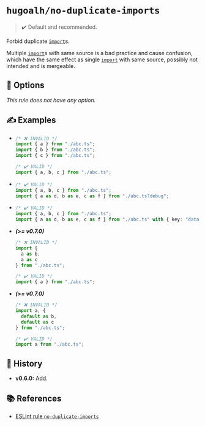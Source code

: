 # `hugoalh/no-duplicate-imports`

> ✔️ Default and recommended.

Forbid duplicate [`import`][ecmascript-import]s.

Multiple [`import`][ecmascript-import]s with same source is a bad practice and cause confusion, which have the same effect as single [`import`][ecmascript-import] with same source, possibly not intended and is mergeable.

## 🔧 Options

*This rule does not have any option.*

## ✍️ Examples

- ```ts
  /* ❌ INVALID */
  import { a } from "./abc.ts";
  import { b } from "./abc.ts";
  import { c } from "./abc.ts";

  /* ✔️ VALID */
  import { a, b, c } from "./abc.ts";
  ```
- ```ts
  /* ✔️ VALID */
  import { a, b, c } from "./abc.ts";
  import { a as d, b as e, c as f } from "./abc.ts?debug";
  ```
- ```ts
  /* ✔️ VALID */
  import { a, b, c } from "./abc.ts";
  import { a as d, b as e, c as f } from "./abc.ts" with { key: "data" };
  ```
- ***(>= v0.7.0)***
  ```ts
  /* ❌ INVALID */
  import {
    a as b,
    a as c
  } from "./abc.ts";

  /* ✔️ VALID */
  import { a } from "./abc.ts";
  ```
- ***(>= v0.7.0)***
  ```ts
  /* ❌ INVALID */
  import a, {
    default as b,
    default as c
  } from "./abc.ts";

  /* ✔️ VALID */
  import a from "./abc.ts";
  ```

## 📜 History

- **v0.6.0:** Add.

## 📚 References

- [ESLint rule `no-duplicate-imports`](https://eslint.org/docs/latest/rules/no-duplicate-imports)

[ecmascript-import]: https://developer.mozilla.org/en-US/docs/Web/JavaScript/Reference/Statements/import
